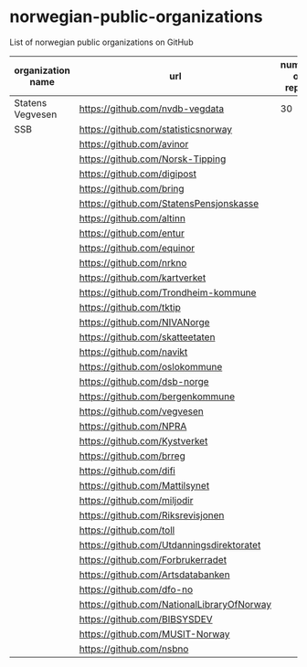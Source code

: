 # norwegian-public-organizations
List of norwegian public organizations on GitHub

| organization name  | url  | number of repos
|---|---|---|
|   Statens Vegvesen |  https://github.com/nvdb-vegdata |  30 |
| SSB  |  https://github.com/statisticsnorway |   |
|   | https://github.com/avinor  |   |
|   | https://github.com/Norsk-Tipping  |   |
|   |  https://github.com/digipost |   |
|   |  https://github.com/bring |   |
|   |  https://github.com/StatensPensjonskasse |   |
|   | https://github.com/altinn  |   |
|   | https://github.com/entur  |   |
|   |  https://github.com/equinor |   |
|   | https://github.com/nrkno  |   |
|   | https://github.com/kartverket   |   |
|   | https://github.com/Trondheim-kommune  |   |
|   | https://github.com/tktip  |   |
|   | https://github.com/NIVANorge  |   |
|   |   https://github.com/skatteetaten |   |
|   | https://github.com/navikt  |   |
|   | https://github.com/oslokommune   |   |
|   | https://github.com/dsb-norge  |   |
|   | https://github.com/bergenkommune  |   |
|   | https://github.com/vegvesen  |   |
|   | https://github.com/NPRA  |   |
|   | https://github.com/Kystverket  |   |
|   |  https://github.com/brreg |   |
|   |  https://github.com/difi |   |
|   | https://github.com/Mattilsynet   |   |
|   |  https://github.com/miljodir  |   |
|   | https://github.com/Riksrevisjonen  |   |
|   |  https://github.com/toll |   |
|   | https://github.com/Utdanningsdirektoratet  |   |
|   |  https://github.com/Forbrukerradet  |   |
|   |  https://github.com/Artsdatabanken |   |
|   | https://github.com/dfo-no  |   |
|   | https://github.com/NationalLibraryOfNorway  |   |
|   |   https://github.com/BIBSYSDEV |   |
|   |  https://github.com/MUSIT-Norway  |   |
|   | https://github.com/nsbno  |   |
